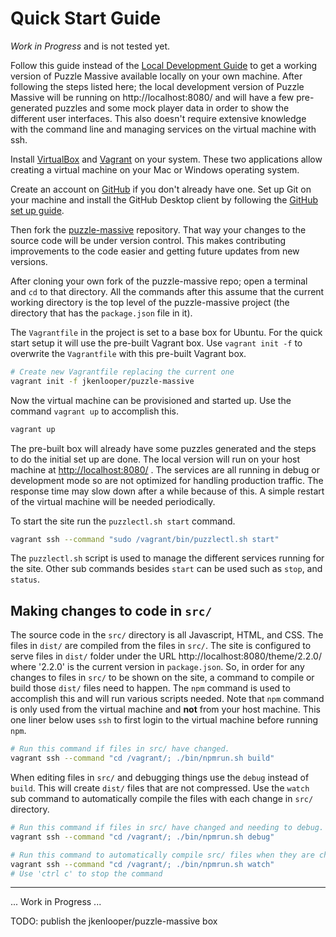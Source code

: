 # Quick Start Guide

_Work in Progress_ and is not tested yet.

Follow this guide instead of the [Local Development Guide](development.md) to
get a working version of Puzzle Massive available locally on your own machine.
After following the steps listed here; the local development version of Puzzle
Massive will be running on http://localhost:8080/ and will have a few
pre-generated puzzles and some mock player data in order to show the different
user interfaces.  This also doesn't require extensive knowledge with the command
line and managing services on the virtual machine with ssh.

Install [VirtualBox](https://www.virtualbox.org/) and
[Vagrant](https://www.vagrantup.com/) on your system.  These two applications
allow creating a virtual machine on your Mac or Windows operating system.

Create an account on [GitHub](https://github.com/) if you don't already have
one.  Set up Git on your machine and install the GitHub Desktop client by
following the 
[GitHub set up guide](https://help.github.com/en/articles/set-up-git).

Then fork the [puzzle-massive](https://github.com/jkenlooper/puzzle-massive)
repository.  That way your changes to the source code will be under version
control.  This makes contributing improvements to the code easier and getting
future updates from new versions.

After cloning your own fork of the puzzle-massive repo; open a terminal and `cd`
to that directory.  All the commands after this assume that the current working
directory is the top level of the puzzle-massive project (the directory that has
the `package.json` file in it).

The `Vagrantfile` in the project is set to a base box for Ubuntu.  For the quick
start setup it will use the pre-built Vagrant box.  Use `vagrant init -f` to
overwrite the `Vagrantfile` with this pre-built Vagrant box.

```bash
# Create new Vagrantfile replacing the current one
vagrant init -f jkenlooper/puzzle-massive
```

Now the virtual machine can be provisioned and started up.  Use the command
`vagrant up` to accomplish this.

```bash
vagrant up
```

The pre-built box will already have some puzzles generated and the steps to do
the initial set up are done.  The local version will run on your host machine at
[http://localhost:8080/](http://localhost:8080/) .  The services are all running
in debug or development mode so are not optimized for handling production
traffic.  The response time may slow down after a while because of this.
A simple restart of the virtual machine will be needed periodically.

To start the site run the `puzzlectl.sh start` command.

```bash
vagrant ssh --command "sudo /vagrant/bin/puzzlectl.sh start"
```

The `puzzlectl.sh` script is used to manage the different services running for
the site.  Other sub commands besides `start` can be used such as `stop`, and
`status`.

## Making changes to code in `src/`

The source code in the `src/` directory is all Javascript, HTML, and CSS.  The
files in `dist/` are compiled from the files in `src/`.  The site is configured
to serve files in `dist/` folder under the URL
http://localhost:8080/theme/2.2.0/ where '2.2.0' is the current version in
`package.json`.  So, in order for any changes to files in `src/` to be shown on
the site, a command to compile or build those `dist/` files need to happen.  The
`npm` command is used to accomplish this and will run various scripts needed.
Note that `npm` command is only used from the virtual machine and **not** from
your host machine.  This one liner below uses `ssh` to first login to the
virtual machine before running `npm`.

```bash
# Run this command if files in src/ have changed.
vagrant ssh --command "cd /vagrant/; ./bin/npmrun.sh build" 
```

When editing files in `src/` and debugging things use the `debug` instead of
`build`.  This will create `dist/` files that are not compressed.  Use the
`watch` sub command to automatically compile the files with each change in
`src/` directory.

```bash
# Run this command if files in src/ have changed and needing to debug.
vagrant ssh --command "cd /vagrant/; ./bin/npmrun.sh debug" 

# Run this command to automatically compile src/ files when they are changed.
vagrant ssh --command "cd /vagrant/; ./bin/npmrun.sh watch" 
# Use 'ctrl c' to stop the command
```

----

... Work in Progress ...

TODO: publish the jkenlooper/puzzle-massive box

